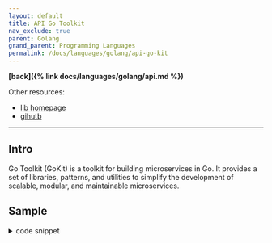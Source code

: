 ```yaml
---
layout: default
title: API Go Toolkit
nav_exclude: true
parent: Golang
grand_parent: Programming Languages
permalink: /docs/languages/golang/api-go-kit
---
```


__[back]({% link docs/languages/golang/api.md %})__

Other resources:
- [lib homepage](https://gokit.io/)
- [gihutb](https://github.com/go-kit/kit)

-----

## Intro

Go Toolkit (GoKit) is a toolkit for building microservices in Go. It provides a set of libraries, patterns, and utilities to simplify the development of scalable, modular, and maintainable microservices.

## Sample


<details markdown="block">
  <summary>
    code snippet
  </summary>

```bash
# init
go mod init github.com/igorlima/go-kit-sample
go get github.com/go-kit/kit/v2
go get github.com/go-kit/kit/log
go mod tidy
```

```golang
package main

import (
  "encoding/json"
  "fmt"
  "net/http"
  "os"

  "github.com/go-kit/kit/log"
)

type Resource struct {
  ID   int    `json:"id"`
  Name string `json:"name"`
}

func main() {
  logger := log.NewJSONLogger(log.NewSyncWriter(os.Stdout))
  logger.Log("msg", "starting")

  // resources := make([]Resource, 1)
  var resources []Resource

  http.HandleFunc("/", func(w http.ResponseWriter, r *http.Request) {
    switch r.Method {
    case "GET":
      // retrieve all resources
      json.NewEncoder(w).Encode(resources)
      logger.Log("retrieved", resources)
    case "POST":
      // create a new resource
      var resource Resource
      err := json.NewDecoder(r.Body).Decode(&resource)
      if err != nil {
        http.Error(w, err.Error(), http.StatusBadRequest)
        return
      }
      resources = append(resources, resource)
      w.WriteHeader(http.StatusCreated)
      logger.Log("added", resource)
    default:
      w.WriteHeader(http.StatusMethodNotAllowed)
    }
  })

  fmt.Println("Listening on http://localhost:8080")
  http.ListenAndServe(":8080", nil)
}
```

```bash
# CRUD operations
curl -X POST http://localhost:8080 -d '{"id":1,"name":"foo"}'
curl -X POST http://localhost:8080 -d '{"id":2,"name":"bar"}'
```

------

</details>
